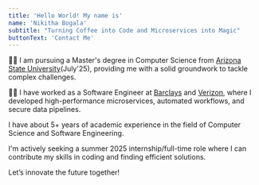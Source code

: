 ```yaml
---
title: 'Hello World! My name is'
name: 'Nikitha Bogala'
subtitle: "Turning Coffee into Code and Microservices into Magic"
buttonText: 'Contact Me'
---
```

👩‍🎓 I am pursuing a Master's degree in Computer Science from [Arizona State University](https://www.asu.edu/)(July'25), providing me with a solid groundwork to tackle complex challenges.

👩‍💻 I have worked as a Software Engineer at [Barclays](https://www.barclays.com/) and [Verizon](https://www.verizon.com/), where I developed high-performance microservices, automated workflows, and secure data pipelines.

I have about 5+ years of academic experience in the field of Computer Science and Software Engineering.

I'm actively seeking a summer 2025 internship/full-time role where I can contribute my skills in coding and finding efficient solutions.

Let’s innovate the future together!
